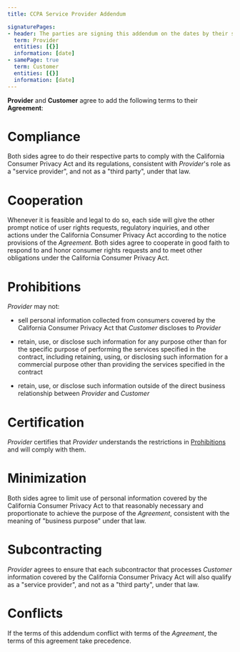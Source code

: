 ```yaml
---
title: CCPA Service Provider Addendum

signaturePages:
- header: The parties are signing this addendum on the dates by their signatures.
  term: Provider
  entities: [{}]
  information: [date]
- samePage: true
  term: Customer
  entities: [{}]
  information: [date]
---
```


**Provider** and **Customer** agree to add the following terms to their **Agreement**:

# Compliance

Both sides agree to do their respective parts to comply with the California Consumer Privacy Act and its regulations, consistent with _Provider_'s role as a "service provider", and not as a "third party", under that law.

# Cooperation

Whenever it is feasible and legal to do so, each side will give the other prompt notice of user rights requests, regulatory inquiries, and other actions under the California Consumer Privacy Act according to the notice provisions of the _Agreement_.  Both sides agree to cooperate in good faith to respond to and honor consumer rights requests and to meet other obligations under the California Consumer Privacy Act.

# Prohibitions

_Provider_ may not:

- sell personal information collected from consumers covered by the California Consumer Privacy Act that _Customer_ discloses to _Provider_

- retain, use, or disclose such information for any purpose other than for the specific purpose of performing the services specified in the contract, including retaining, using, or disclosing such information for a commercial purpose other than providing the services specified in the contract

- retain, use, or disclose such information outside of the direct business relationship between _Provider_ and _Customer_

# Certification

_Provider_ certifies that _Provider_ understands the restrictions in [Prohibitions](#prohibitions) and will comply with them.

# Minimization

Both sides agree to limit use of personal information covered by the California Consumer Privacy Act to that reasonably necessary and proportionate to achieve the purpose of the _Agreement_, consistent with the meaning of "business purpose" under that law.

# Subcontracting

_Provider_ agrees to ensure that each subcontractor that processes _Customer_ information covered by the California Consumer Privacy Act will also qualify as a "service provider", and not as a "third party", under that law.

# Conflicts

If the terms of this addendum conflict with terms of the _Agreement_, the terms of this agreement take precedence.
